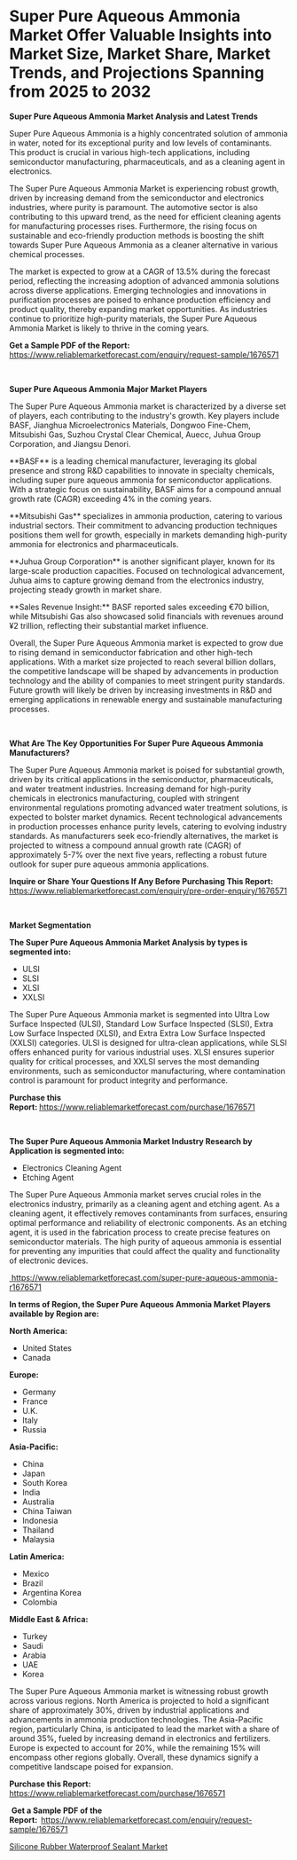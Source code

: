 <p><h1>Super Pure Aqueous Ammonia Market Offer Valuable Insights into Market Size, Market Share, Market Trends, and Projections Spanning from 2025 to 2032</h1></p><p><strong>Super Pure Aqueous Ammonia Market Analysis and Latest Trends</strong></p>
<p><p>Super Pure Aqueous Ammonia is a highly concentrated solution of ammonia in water, noted for its exceptional purity and low levels of contaminants. This product is crucial in various high-tech applications, including semiconductor manufacturing, pharmaceuticals, and as a cleaning agent in electronics. </p><p>The Super Pure Aqueous Ammonia Market is experiencing robust growth, driven by increasing demand from the semiconductor and electronics industries, where purity is paramount. The automotive sector is also contributing to this upward trend, as the need for efficient cleaning agents for manufacturing processes rises. Furthermore, the rising focus on sustainable and eco-friendly production methods is boosting the shift towards Super Pure Aqueous Ammonia as a cleaner alternative in various chemical processes.</p><p>The market is expected to grow at a CAGR of 13.5% during the forecast period, reflecting the increasing adoption of advanced ammonia solutions across diverse applications. Emerging technologies and innovations in purification processes are poised to enhance production efficiency and product quality, thereby expanding market opportunities. As industries continue to prioritize high-purity materials, the Super Pure Aqueous Ammonia Market is likely to thrive in the coming years.</p></p>
<p><strong>Get a Sample PDF of the Report:&nbsp;</strong> <a href="https://www.reliablemarketforecast.com/enquiry/request-sample/1676571?utm_campaign=3108&utm_medium=2&utm_source=Github&utm_content=ia&utm_term=24032025&utm_id=super-pure-aqueous-ammonia">https://www.reliablemarketforecast.com/enquiry/request-sample/1676571</a></p>
<p>&nbsp;</p>
<p><strong>Super Pure Aqueous Ammonia Major Market Players</strong></p>
<p><p>The Super Pure Aqueous Ammonia market is characterized by a diverse set of players, each contributing to the industry's growth. Key players include BASF, Jianghua Microelectronics Materials, Dongwoo Fine-Chem, Mitsubishi Gas, Suzhou Crystal Clear Chemical, Auecc, Juhua Group Corporation, and Jiangsu Denori. </p><p>**BASF** is a leading chemical manufacturer, leveraging its global presence and strong R&D capabilities to innovate in specialty chemicals, including super pure aqueous ammonia for semiconductor applications. With a strategic focus on sustainability, BASF aims for a compound annual growth rate (CAGR) exceeding 4% in the coming years.</p><p>**Mitsubishi Gas** specializes in ammonia production, catering to various industrial sectors. Their commitment to advancing production techniques positions them well for growth, especially in markets demanding high-purity ammonia for electronics and pharmaceuticals.</p><p>**Juhua Group Corporation** is another significant player, known for its large-scale production capacities. Focused on technological advancement, Juhua aims to capture growing demand from the electronics industry, projecting steady growth in market share.</p><p>**Sales Revenue Insight:** BASF reported sales exceeding €70 billion, while Mitsubishi Gas also showcased solid financials with revenues around ¥2 trillion, reflecting their substantial market influence.</p><p>Overall, the Super Pure Aqueous Ammonia market is expected to grow due to rising demand in semiconductor fabrication and other high-tech applications. With a market size projected to reach several billion dollars, the competitive landscape will be shaped by advancements in production technology and the ability of companies to meet stringent purity standards. Future growth will likely be driven by increasing investments in R&D and emerging applications in renewable energy and sustainable manufacturing processes.</p></p>
<p>&nbsp;</p>
<p><strong>What Are The Key Opportunities For Super Pure Aqueous Ammonia Manufacturers?</strong></p>
<p><p>The Super Pure Aqueous Ammonia market is poised for substantial growth, driven by its critical applications in the semiconductor, pharmaceuticals, and water treatment industries. Increasing demand for high-purity chemicals in electronics manufacturing, coupled with stringent environmental regulations promoting advanced water treatment solutions, is expected to bolster market dynamics. Recent technological advancements in production processes enhance purity levels, catering to evolving industry standards. As manufacturers seek eco-friendly alternatives, the market is projected to witness a compound annual growth rate (CAGR) of approximately 5-7% over the next five years, reflecting a robust future outlook for super pure aqueous ammonia applications.</p></p>
<p><strong>Inquire or Share Your Questions If Any Before Purchasing This Report:</strong> <a href="https://www.reliablemarketforecast.com/enquiry/pre-order-enquiry/1676571?utm_campaign=3108&utm_medium=2&utm_source=Github&utm_content=ia&utm_term=24032025&utm_id=super-pure-aqueous-ammonia">https://www.reliablemarketforecast.com/enquiry/pre-order-enquiry/1676571</a></p>
<p>&nbsp;</p>
<p><strong>Market Segmentation</strong></p>
<p><strong>The Super Pure Aqueous Ammonia Market Analysis by types is segmented into:</strong></p>
<p><ul><li>ULSI</li><li>SLSI</li><li>XLSI</li><li>XXLSI</li></ul></p>
<p><p>The Super Pure Aqueous Ammonia market is segmented into Ultra Low Surface Inspected (ULSI), Standard Low Surface Inspected (SLSI), Extra Low Surface Inspected (XLSI), and Extra Extra Low Surface Inspected (XXLSI) categories. ULSI is designed for ultra-clean applications, while SLSI offers enhanced purity for various industrial uses. XLSI ensures superior quality for critical processes, and XXLSI serves the most demanding environments, such as semiconductor manufacturing, where contamination control is paramount for product integrity and performance.</p></p>
<p><strong>Purchase this Report:&nbsp;</strong><a href="https://www.reliablemarketforecast.com/purchase/1676571?utm_campaign=3108&utm_medium=2&utm_source=Github&utm_content=ia&utm_term=24032025&utm_id=super-pure-aqueous-ammonia">https://www.reliablemarketforecast.com/purchase/1676571</a></p>
<p>&nbsp;</p>
<p><strong>The Super Pure Aqueous Ammonia Market Industry Research by Application is segmented into:</strong></p>
<p><ul><li>Electronics Cleaning Agent</li><li>Etching Agent</li></ul></p>
<p><p>The Super Pure Aqueous Ammonia market serves crucial roles in the electronics industry, primarily as a cleaning agent and etching agent. As a cleaning agent, it effectively removes contaminants from surfaces, ensuring optimal performance and reliability of electronic components. As an etching agent, it is used in the fabrication process to create precise features on semiconductor materials. The high purity of aqueous ammonia is essential for preventing any impurities that could affect the quality and functionality of electronic devices.</p></p>
<p><a href="https://www.reliablemarketforecast.com/super-pure-aqueous-ammonia-r1676571?utm_campaign=3108&utm_medium=2&utm_source=Github&utm_content=ia&utm_term=24032025&utm_id=super-pure-aqueous-ammonia">&nbsp;https://www.reliablemarketforecast.com/super-pure-aqueous-ammonia-r1676571</a></p>
<p><strong>In terms of Region, the Super Pure Aqueous Ammonia Market Players available by Region are:</strong></p>
<p>
    <p> <strong> North America: </strong>
        <ul>
            <li>United States</li>
            <li>Canada</li>
        </ul>
        </p> 
    <p> <strong> Europe: </strong>
        <ul>
            <li>Germany</li>
            <li>France</li>
            <li>U.K.</li>
            <li>Italy</li>
            <li>Russia</li>
        </ul>
        </p> 
    <p> <strong> Asia-Pacific: </strong>
        <ul>
            <li>China</li>
            <li>Japan</li>
            <li>South Korea</li>
            <li>India</li>
            <li>Australia</li>
            <li>China Taiwan</li>
            <li>Indonesia</li>
            <li>Thailand</li>
            <li>Malaysia</li>
        </ul>
        </p> 
    <p> <strong> Latin America: </strong>
        <ul>
            <li>Mexico</li>
            <li>Brazil</li>
            <li>Argentina Korea</li>
            <li>Colombia</li>
        </ul>
        </p> 
    <p> <strong> Middle East & Africa: </strong>
        <ul>
            <li>Turkey</li>
            <li>Saudi</li>
            <li>Arabia</li>
            <li>UAE</li>
            <li>Korea</li>
        </ul>
    </p>
    </p>
<p><p>The Super Pure Aqueous Ammonia market is witnessing robust growth across various regions. North America is projected to hold a significant share of approximately 30%, driven by industrial applications and advancements in ammonia production technologies. The Asia-Pacific region, particularly China, is anticipated to lead the market with a share of around 35%, fueled by increasing demand in electronics and fertilizers. Europe is expected to account for 20%, while the remaining 15% will encompass other regions globally. Overall, these dynamics signify a competitive landscape poised for expansion.</p></p>
<p><strong>Purchase this Report: </strong><a href="https://www.reliablemarketforecast.com/purchase/1676571?utm_campaign=3108&utm_medium=2&utm_source=Github&utm_content=ia&utm_term=24032025&utm_id=super-pure-aqueous-ammonia">https://www.reliablemarketforecast.com/purchase/1676571</a></p>
<p>&nbsp;<strong>Get a Sample PDF of the Report:&nbsp;&nbsp;</strong><a href="https://www.reliablemarketforecast.com/enquiry/request-sample/1676571?utm_campaign=3108&utm_medium=2&utm_source=Github&utm_content=ia&utm_term=24032025&utm_id=super-pure-aqueous-ammonia">https://www.reliablemarketforecast.com/enquiry/request-sample/1676571</a></p>
<p><strong></strong></p>
<p><p><a href="https://github.com/stickkinkel/Market-Research-Report-List-1/blob/main/silicone-rubber-waterproof-sealant-market.md?utm_campaign=3108&utm_medium=2&utm_source=Github&utm_content=ia&utm_term=24032025&utm_id=super-pure-aqueous-ammonia">Silicone Rubber Waterproof Sealant Market</a></p></p>